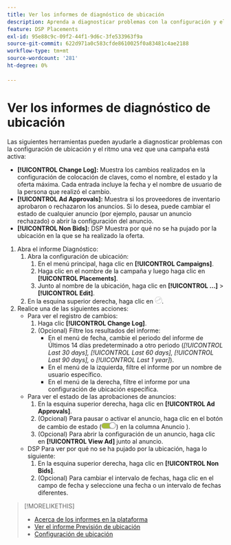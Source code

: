 ```yaml
---
title: Ver los informes de diagnóstico de ubicación
description: Aprenda a diagnosticar problemas con la configuración y el ritmo de la ubicación.
feature: DSP Placements
exl-id: 95e88c9c-09f2-44f1-9d6c-3fe533963f9a
source-git-commit: 622d971a0c583cfde8610025f0a83481c4ae2188
workflow-type: tm+mt
source-wordcount: '281'
ht-degree: 0%

---
```


# Ver los informes de diagnóstico de ubicación

<!-- Does this really belong in the Campaign Management > Reports section or in the Placements section? -->

Las siguientes herramientas pueden ayudarle a diagnosticar problemas con la configuración de ubicación y el ritmo una vez que una campaña está activa:

* **[!UICONTROL Change Log]:** Muestra los cambios realizados en la configuración de colocación de claves, como el nombre, el estado y la oferta máxima. Cada entrada incluye la fecha y el nombre de usuario de la persona que realizó el cambio.
* **[!UICONTROL Ad Approvals]:** Muestra si los proveedores de inventario aprobaron o rechazaron los anuncios. Si lo desea, puede cambiar el estado de cualquier anuncio (por ejemplo, pausar un anuncio rechazado) o abrir la configuración del anuncio.
* **[!UICONTROL Non Bids]:** DSP Muestra por qué no se ha pujado por la ubicación en la que se ha realizado la oferta.

1. Abra el informe Diagnóstico:
   1. Abra la configuración de ubicación:
      1. En el menú principal, haga clic en **[!UICONTROL Campaigns]**.
      1. Haga clic en el nombre de la campaña y luego haga clic en **[!UICONTROL Placements]**.
      1. Junto al nombre de la ubicación, haga clic en  **[!UICONTROL ...]** > **[!UICONTROL Edit]**.
   1. En la esquina superior derecha, haga clic en ![Diagnóstico de ubicación](/help/dsp/assets/placement-diagnostics.png).
1. Realice una de las siguientes acciones:
   * Para ver el registro de cambios:
      1. Haga clic **[!UICONTROL Change Log]**.
      1. (Opcional) Filtre los resultados del informe:
         * En el menú de fecha, cambie el periodo del informe de Últimos 14 días predeterminado a otro periodo (*[!UICONTROL Last 30 days],* *[!UICONTROL Last 60 days],* *[!UICONTROL Last 90 days],* o *[!UICONTROL Last 1 year]*).
         * En el menú de la izquierda, filtre el informe por un nombre de usuario específico.
         * En el menú de la derecha, filtre el informe por una configuración de ubicación específica.
   * Para ver el estado de las aprobaciones de anuncios:
      1. En la esquina superior derecha, haga clic en **[!UICONTROL Ad Approvals]**.
      1. (Opcional) Para pausar o activar el anuncio, haga clic en el botón de cambio de estado (![Conmutador de estado](/help/dsp/assets/status-switch.png)) en la columna Anuncio ).
      1. (Opcional) Para abrir la configuración de un anuncio, haga clic en **[!UICONTROL View Ad]** junto al anuncio.
   * DSP Para ver por qué no se ha pujado por la ubicación, haga lo siguiente:
      1. En la esquina superior derecha, haga clic en **[!UICONTROL Non Bids]**.
      1. (Opcional) Para cambiar el intervalo de fechas, haga clic en el campo de fecha y seleccione una fecha o un intervalo de fechas diferentes.

<!-- Later, add link to >* Definitions for NBRs (Reading No Bid Reports (NBRs)) -->

>[!MORELIKETHIS]
>
>* [Acerca de los informes en la plataforma](campaign-reports-about.md)
>* [Ver el informe Previsión de ubicación](/help/dsp/campaign-management/reports/placement-forecast.md)
>* [Configuración de ubicación](/help/dsp/campaign-management/placements/placement-settings.md)
